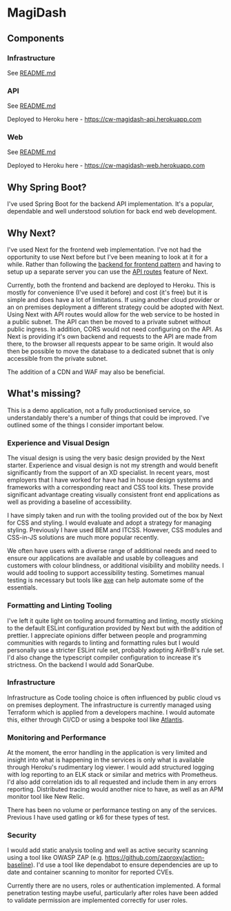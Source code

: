# MagiDash

## Components

### Infrastructure

See [README.md](./infrastructure/README.md)

### API

See [README.md](./api/README.md)

Deployed to Heroku here - https://cw-magidash-api.herokuapp.com

### Web

See [README.md](./web/README.md)

Deployed to Heroku here - https://cw-magidash-web.herokuapp.com

## Why Spring Boot?

I've used Spring Boot for the backend API implementation. It's a popular, dependable and well understood solution for back end web development.

## Why Next?

I've used Next for the frontend web implementation. I've not had the opportunity to use Next before but I've been meaning to look at it for a while. Rather than following the [backend for frontend pattern](https://docs.microsoft.com/en-us/azure/architecture/patterns/backends-for-frontends) and having to setup up a separate server you can use the [API routes](https://nextjs.org/docs/api-routes/introduction) feature of Next.

Currently, both the frontend and backend are deployed to Heroku. This is mostly for convenience (I've used it before) and cost (it's free) but it is simple and does have a lot of limitations. If using another cloud provider or an on premises deployment a different strategy could be adopted with Next. Using Next with API routes would allow for the web service to be hosted in a public subnet. The API can then be moved to a private subnet without public ingress. In addition, CORS would not need configuring on the API. As Next is providing it's own backend and requests to the API are made from there, to the browser all requests appear to be same origin. It would also then be possible to move the database to a dedicated subnet that is only accessible from the private subnet.

The addition of a CDN and WAF may also be beneficial.

## What's missing?

This is a demo application, not a fully productionised service, so understandably there's a number of things that could be improved. I've outlined some of the things I consider important below.

### Experience and Visual Design

The visual design is using the very basic design provided by the Next starter. Experience and visual design is not my strength and would benefit significantly from the support of an XD specialist. In recent years, most employers that I have worked for have had in house design systems and frameworks with a corresponding react and CSS tool kits. These provide significant advantage creating visually consistent front end applications as well as providing a baseline of accessibility.

I have simply taken and run with the tooling provided out of the box by Next for CSS and styling. I would evaluate and adopt a strategy for managing styling. Previously I have used BEM and ITCSS. However, CSS modules and CSS-in-JS solutions are much more popular recently.

We often have users with a diverse range of additional needs and need to ensure our applications are available and usable by colleagues and customers with colour blindness, or additional visibility and mobility needs. I would add tooling to support accessibility testing. Sometimes manual testing is necessary but tools like [axe](https://github.com/dequelabs/axe-core) can help automate some of the essentials.

### Formatting and Linting Tooling

I've left it quite light on tooling around formatting and linting, mostly sticking to the default ESLint configuration provided by Next but with the addition of prettier. I appreciate opinions differ between people and programming communities with regards to linting and formatting rules but I would personally use a stricter ESLint rule set, probably adopting AirBnB's rule set. I'd also change the typescript compiler configuration to increase it's strictness. On the backend I would add SonarQube.

### Infrastructure

Infrastructure as Code tooling choice is often influenced by public cloud vs on premises deployment. The infrastructure is currently managed using Terraform which is applied from a developers machine. I would automate this, either through CI/CD or using a bespoke tool like [Atlantis](https://www.runatlantis.io).

### Monitoring and Performance

At the moment, the error handling in the application is very limited and insight into what is happening in the services is only what is available through Heroku's rudimentary log viewer. I would add structured logging with log reporting to an ELK stack or similar and metrics with Prometheus. I'd also add correlation ids to all requested and include them in any errors reporting. Distributed tracing would another nice to have, as well as an APM monitor tool like New Relic.

There has been no volume or performance testing on any of the services. Previous I have used gatling or k6 for these types of test.

### Security

I would add static analysis tooling and well as active security scanning using a tool like OWASP ZAP (e.g. https://github.com/zaproxy/action-baseline). I'd use a tool like dependabot to ensure dependencies are up to date and container scanning to monitor for reported CVEs.

Currently there are no users, roles or authentication implemented. A formal penetration testing maybe useful, particularly after roles have been added to validate permission are implemented correctly for user roles.
